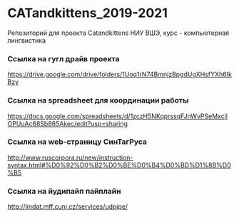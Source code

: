 # CATandkittens_2019-2021
Репозиторий для проекта Catandkittens НИУ ВШЭ, курс - компьютерная лингвистика

### Ссылка на гугл драйв проекта
https://drive.google.com/drive/folders/1Uoq1rN74BmnjzBpgdUgXHsfYXh6IkBzy

### Ссылка на spreadsheet для координации работы
https://docs.google.com/spreadsheets/d/1zczH5NKqprssqFJnWvPSeMxcjlOPUuAc68Sb865Akec/edit?usp=sharing

### Ссылка на web-страницу СинТагРуса
http://www.ruscorpora.ru/new/instruction-syntax.html#%D0%92%D0%B2%D0%BE%D0%B4%D0%BD%D1%8B%D0%B5

### Ссылка на йудипайп пайплайн
http://lindat.mff.cuni.cz/services/udpipe/
